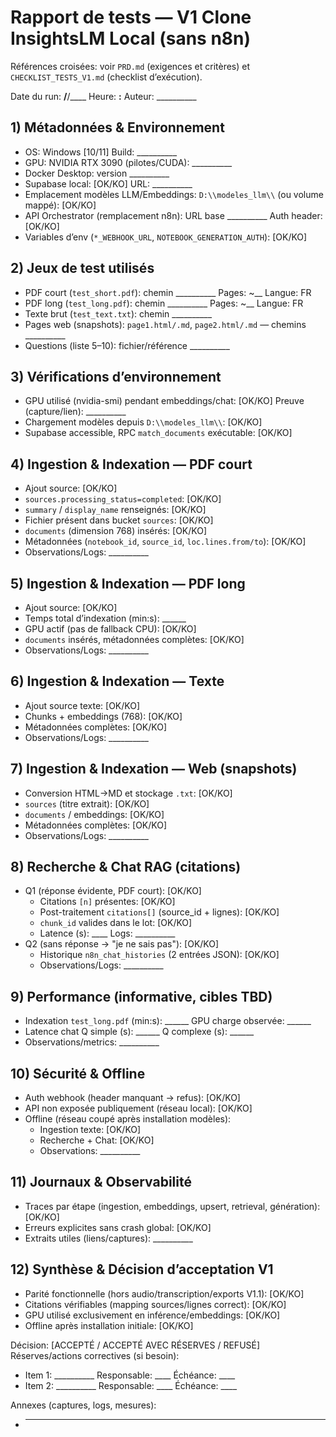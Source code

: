 <!-- Déplacé sous docs/ -->
# Rapport de tests — V1 Clone InsightsLM Local (sans n8n)

Références croisées: voir `PRD.md` (exigences et critères) et `CHECKLIST_TESTS_V1.md` (checklist d’exécution).

Date du run: __/__/____  Heure: __:__  Auteur: __________

## 1) Métadonnées & Environnement
- OS: Windows [10/11]  Build: __________
- GPU: NVIDIA RTX 3090 (pilotes/CUDA): __________
- Docker Desktop: version __________
- Supabase local: [OK/KO]  URL: __________
- Emplacement modèles LLM/Embeddings: `D:\\modeles_llm\\` (ou volume mappé): [OK/KO]
- API Orchestrator (remplacement n8n): URL base __________  Auth header: [OK/KO]
- Variables d’env (`*_WEBHOOK_URL`, `NOTEBOOK_GENERATION_AUTH`): [OK/KO]

## 2) Jeux de test utilisés
- PDF court (`test_short.pdf`): chemin __________  Pages: ~__  Langue: FR
- PDF long (`test_long.pdf`): chemin __________  Pages: ~__  Langue: FR
- Texte brut (`test_text.txt`): chemin __________
- Pages web (snapshots): `page1.html/.md`, `page2.html/.md` — chemins __________
- Questions (liste 5–10): fichier/référence __________

## 3) Vérifications d’environnement
- GPU utilisé (nvidia-smi) pendant embeddings/chat: [OK/KO]  Preuve (capture/lien): __________
- Chargement modèles depuis `D:\\modeles_llm\\`: [OK/KO]
- Supabase accessible, RPC `match_documents` exécutable: [OK/KO]

## 4) Ingestion & Indexation — PDF court
- Ajout source: [OK/KO]
- `sources.processing_status=completed`: [OK/KO]
- `summary` / `display_name` renseignés: [OK/KO]
- Fichier présent dans bucket `sources`: [OK/KO]
- `documents` (dimension 768) insérés: [OK/KO]
- Métadonnées (`notebook_id`, `source_id`, `loc.lines.from/to`): [OK/KO]
- Observations/Logs: __________

## 5) Ingestion & Indexation — PDF long
- Ajout source: [OK/KO]
- Temps total d’indexation (min:s): ______
- GPU actif (pas de fallback CPU): [OK/KO]
- `documents` insérés, métadonnées complètes: [OK/KO]
- Observations/Logs: __________

## 6) Ingestion & Indexation — Texte
- Ajout source texte: [OK/KO]
- Chunks + embeddings (768): [OK/KO]
- Métadonnées complètes: [OK/KO]
- Observations/Logs: __________

## 7) Ingestion & Indexation — Web (snapshots)
- Conversion HTML→MD et stockage `.txt`: [OK/KO]
- `sources` (titre extrait): [OK/KO]
- `documents` / embeddings: [OK/KO]
- Métadonnées complètes: [OK/KO]
- Observations/Logs: __________

## 8) Recherche & Chat RAG (citations)
- Q1 (réponse évidente, PDF court): [OK/KO]
  - Citations `[n]` présentes: [OK/KO]
  - Post-traitement `citations[]` (source_id + lignes): [OK/KO]
  - `chunk_id` valides dans le lot: [OK/KO]
  - Latence (s): ____  Logs: __________
- Q2 (sans réponse → "je ne sais pas"): [OK/KO]
  - Historique `n8n_chat_histories` (2 entrées JSON): [OK/KO]
  - Observations/Logs: __________

## 9) Performance (informative, cibles TBD)
- Indexation `test_long.pdf` (min:s): ______  GPU charge observée: ______
- Latence chat Q simple (s): ______  Q complexe (s): ______
- Observations/metrics: __________

## 10) Sécurité & Offline
- Auth webhook (header manquant → refus): [OK/KO]
- API non exposée publiquement (réseau local): [OK/KO]
- Offline (réseau coupé après installation modèles):
  - Ingestion texte: [OK/KO]
  - Recherche + Chat: [OK/KO]
  - Observations: __________

## 11) Journaux & Observabilité
- Traces par étape (ingestion, embeddings, upsert, retrieval, génération): [OK/KO]
- Erreurs explicites sans crash global: [OK/KO]
- Extraits utiles (liens/captures): __________

## 12) Synthèse & Décision d’acceptation V1
- Parité fonctionnelle (hors audio/transcription/exports V1.1): [OK/KO]
- Citations vérifiables (mapping sources/lignes correct): [OK/KO]
- GPU utilisé exclusivement en inférence/embeddings: [OK/KO]
- Offline après installation initiale: [OK/KO]

Décision: [ACCEPTÉ / ACCEPTÉ AVEC RÉSERVES / REFUSÉ]
Réserves/actions correctives (si besoin):
- Item 1: __________  Responsable: ____  Échéance: ____
- Item 2: __________  Responsable: ____  Échéance: ____

Annexes (captures, logs, mesures):
- __________
